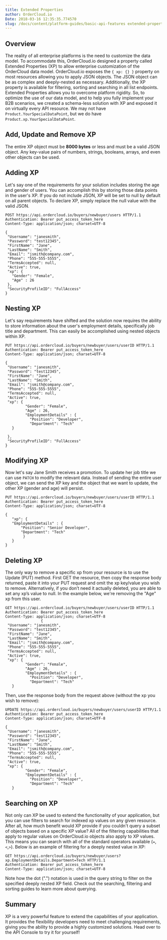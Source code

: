 ```yaml
---
title: Extended Properties
author: OrderCloud.io 
Date: 2018-03-16 12:35:35.774570
slug: /docs/content/platform-guides/basic-api-features extended-properties
---
```



## Overview

The reality of all enterprise platforms is the need to customize the data
model. To accommodate this, OrderCloud.io designed a property called Extended
Properties (XP) to allow enterprise customization of the OrderCloud data
model. OrderCloud.io exposes the `{ xp: {} }` property on most resources
allowing you to apply JSON objects. The JSON object can be as complex and
deeply-nested as necessary. Additionally, the XP property is available for
filtering, sorting and searching in all list endpoints. Extended Properties
allows you to overcome platform rigidity. So, to optimize the use of our data
model, and to help you fully implement your B2B scenarios, we created a
schema-less solution with XP and exposed it on virtually every API resource.
We may not have `Product.YourSpecialDataPoint`, but we do have
`Product.xp.YourSpecialDataPoint`.

## Add, Update and Remove XP

The entire XP object must be **8000 bytes** or less and must be a valid JSON
object. Any key-value pairs of numbers, strings, booleans, arrays, and even
other objects can be used.

## Adding XP

Let's say one of the requirements for your solution includes storing the age
and gender of users. You can accomplish this by storing those data points in
the user's XP. If you do not include JSON, XP will be set to null by default
on all parent objects. To declare XP, simply replace the null value with the
valid JSON.

    
    
    POST https://api.ordercloud.io/buyers/newbuyer/users HTTP/1.1
    Authentication: Bearer put_access_token_here
    Content-Type: application/json; charset=UTF-8
    
    {
     "Username": "janesmith",
     "Password": "test12345",
     "FirstName": "Jane",
     "LastName": "Smith",
     "Email": "jsmith@company.com",
     "Phone": "555-555-5555",
     "TermsAccepted": null,
     "Active": true,
     "xp": {
       "Gender": "Female",
       "Age" : 26
     },
     "SecurityProfileID": "FullAccess"
    }
    

## Nesting XP

Let's say requirements have shifted and the solution now requires the ability
to store information about the user's employment details, specifically job
title and department. This can easily be accomplished using nested objects
within XP.

    
    
    PUT https://api.ordercloud.io/buyers/newbuyer/users/userID HTTP/1.1
    Authentication: Bearer put_access_token_here
    Content-Type: application/json; charset=UTF-8
    
    {
     "Username": "janesmith",
     "Password": "test12345",
     "FirstName": "Jane",
     "LastName": "Smith",
     "Email": "jsmith@company.com",
     "Phone": "555-555-5555",
     "TermsAccepted": null,
     "Active": true,
     "xp": {
             "Gender": "Female",
             "Age" : 26,
             "EmploymentDetails" : {
               "Position": "Developer",
               "Department": "Tech"
       }
    
     },
     "SecurityProfileID": "FullAccess"
    }
    

## Modifying XP

Now let's say Jane Smith receives a promotion. To update her job title we can
use `PATCH` to modify the relevant data. Instead of sending the entire user
object, we can send the XP key and the object that we want to update, the
other XP (gender and age) will persist.

    
    
    PUT https://api.ordercloud.io/buyers/newbuyer/users/userID HTTP/1.1
    Authentication: Bearer put_access_token_here
    Content-Type: application/json; charset=UTF-8
    
    {
       "xp": {
       "EmploymentDetails" : {
           "Position": "Senior Developer",
           "Department": "Tech"
            }
       }
    }
    

## Deleting XP

The only way to remove a specific xp from your resource is to use the Update
(PUT) method. First GET the resource, then copy the response body returned,
paste it into your PUT request and omit the xp key/value you wish to remove.
Alternatively, if you don’t need it actually deleted, you are able to set any
xp’s value to null. In the example below, we're removing the "Age" xp from
this user.

    
    
    GET https://api.ordercloud.io/buyers/newbuyer/users/userID HTTP/1.1
    Authentication: Bearer put_access_token_here
    Content-Type: application/json; charset=UTF-8
                    {
     "Username": "janesmith",
     "Password": "test12345",
     "FirstName": "Jane",
     "LastName": "Smith",
     "Email": "jsmith@company.com",
     "Phone": "555-555-5555",
     "TermsAccepted": null,
     "Active": true,
     "xp": {
             "Gender": "Female",
             "Age" : 26,
             "EmploymentDetails" : {
               "Position": "Developer",
               "Department": "Tech"
       }
                
            

Then, use the response body from the request above (without the xp you wish to
remove):

    
    
    UPDATE https://api.ordercloud.io/buyers/newbuyer/users/userID HTTP/1.1
    Authentication: Bearer put_access_token_here
    Content-Type: application/json; charset=UTF-8 
    
    {
     "Username": "janesmith",
     "Password": "test12345",
     "FirstName": "Jane",
     "LastName": "Smith",
     "Email": "jsmith@company.com",
     "Phone": "555-555-5555",
     "TermsAccepted": null,
     "Active": true,
     "xp": {
             "Gender": "Female",
             "EmploymentDetails" : {
               "Position": "Developer",
               "Department": "Tech"
       }
    

## Searching on XP

Not only can XP be used to extend the functionality of your application, but
you can use filters to search for indexed xp values on any given resource.
After all, how much benefit would XP provide if you couldn't query a subset of
objects based on a specific XP value? All of the filtering capabilities that
apply to regular values on OrderCloud.io objects also apply to XP values. This
means you can search with all of the standard operators available
(`=`,`<`,`>`). Below is an example of filtering for a deeply nested value in
XP:

    
    
    GET https://api.ordercloud.io/buyers/newbuyer/users?xp.EmploymentDetails.Department=Tech HTTP/1.1
    Authentication: Bearer put_access_token_here
    Content-Type: application/json; charset=UTF-8
    

Note how the dot (".") notation is used in the query string to filter on the
specified deeply nested XP field. Check out the searching, filtering and
sorting guides to learn more about querying.

## Summary

XP is a very powerful feature to extend the capabilities of your application.
It provides the flexibility developers need to meet challenging requirements,
giving you the ability to provide a highly customized solutions. Head over to
the API Console to try it for yourself!

